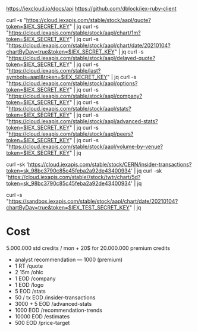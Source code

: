 https://iexcloud.io/docs/api
https://github.com/dblock/iex-ruby-client


curl -s "https://cloud.iexapis.com/stable/stock/aapl/quote?token=$IEX_SECRET_KEY" | jq
curl -s "https://cloud.iexapis.com/stable/stock/aapl/chart/1m?token=$IEX_SECRET_KEY" | jq
curl -s "https://cloud.iexapis.com/stable/stock/aapl/chart/date/20210104?chartByDay=true&token=$IEX_SECRET_KEY" | jq
curl -s "https://cloud.iexapis.com/stable/stock/aapl/delayed-quote?token=$IEX_SECRET_KEY" | jq
curl -s "https://cloud.iexapis.com/stable/last?symbols=aapl&token=$IEX_SECRET_KEY" | jq
curl -s "https://cloud.iexapis.com/stable/stock/aapl/options?token=$IEX_SECRET_KEY" | jq
curl -s "https://cloud.iexapis.com/stable/stock/aapl/company?token=$IEX_SECRET_KEY" | jq
curl -s "https://cloud.iexapis.com/stable/stock/aapl/stats?token=$IEX_SECRET_KEY" | jq
curl -s "https://cloud.iexapis.com/stable/stock/aapl/advanced-stats?token=$IEX_SECRET_KEY" | jq
curl -s "https://cloud.iexapis.com/stable/stock/aapl/peers?token=$IEX_SECRET_KEY" | jq
curl -s "https://cloud.iexapis.com/stable/stock/aapl/volume-by-venue?token=$IEX_SECRET_KEY" | jq

curl -sk 'https://cloud.iexapis.com/stable/stock/CERN/insider-transactions?token=sk_98bc3790c85c45feba2a92de43400934' | jq
curl -sk 'https://cloud.iexapis.com/stable//stock/twtr/chart/5d?token=sk_98bc3790c85c45feba2a92de43400934' | jq


curl -s "https://sandbox.iexapis.com/stable/stock/aapl/chart/date/20210104?chartByDay=true&token=$IEX_TEST_SECRET_KEY" | jq

# Cost

5.000.000 std credits / mon + 20$ for 20.000.000 premium credits

* analyst recommendation — 1000 (premium)
* 1         RT   /quote
* 2         15m  /ohlc
* 1         EOD  /company
* 1         EOD  /logo
* 5         EOD  /stats
* 50 / tx   EOD  /insider-transactions
* 3000 + 5  EOD  /advanced-stats
* 1000      EOD  /recommendation-trends
* 10000     EOD  /estimates
* 500       EOD  /price-target
